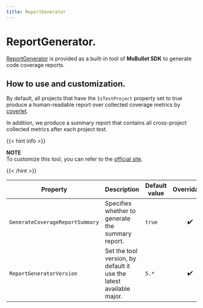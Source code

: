 ```yaml
---
title: ReportGenerator
---
```


# ReportGenerator.

[ReportGenerator](https://www.nuget.org/packages/ReportGenerator) is provided as a built-in tool of **MsBullet SDK** to generate code coverage reports.

## How to use and customization.

By default, all projects that have the `IsTestProject` property set to true produce a human-readable report over collected coverage metrics by [coverlet](./../coverletmsbuild).

In addition, we produce a summary report that contains all cross-project collected metrics after each project test.

{{< hint info >}}

**NOTE**  
To customize this tool, you can refer to the [official site](https://reportgenerator.io/).

{{< /hint >}}

| Property | Description | Default value | Overridable | Note |
| --- | --- | --- | :---: | --- |
| `GenerateCoverageReportSummary` | Specifies whether to generate the summary report. | `true` | ✔️ | |
| `ReportGeneratorVersion` | Set the tool version, by default it use the latest available major. | `5.*` | ✔️️ | |
